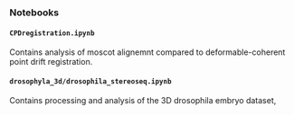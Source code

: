 ### Notebooks

#### `CPDregistration.ipynb`
Contains analysis of moscot alignemnt compared to deformable-coherent point drift registration.

#### `drosophyla_3d/drosophila_stereoseq.ipynb`
Contains processing and analysis of the 3D drosophila embryo dataset,